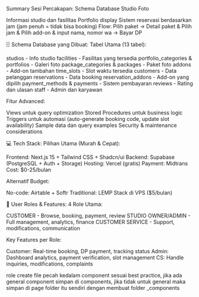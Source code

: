 Summary Sesi Percakapan: Schema Database Studio Foto

Informasi studio dan fasilitas
Portfolio display
Sistem reservasi berdasarkan jam (jam penuh = tidak bisa booking)
Flow: Pilih paket → Detail paket & Pilih jam & Pilih add-on & input nama, nomor wa → Bayar DP

🗄️ Schema Database yang Dibuat:
Tabel Utama (13 tabel):

studios - Info studio
facilities - Fasilitas yang tersedia
portfolio_categories & portfolios - Galeri foto
package_categories & packages - Paket foto
addons - Add-on tambahan
time_slots - Slot waktu tersedia
customers - Data pelanggan
reservations - Data booking
reservation_addons - Add-on yang dipilih
payment_methods & payments - Sistem pembayaran
reviews - Rating dan ulasan
staff - Admin dan karyawan

Fitur Advanced:

Views untuk query optimization
Stored Procedures untuk business logic
Triggers untuk automasi (auto-generate booking code, update slot availability)
Sample data dan query examples
Security & maintenance considerations

💻 Tech Stack:
Pilihan Utama (Murah & Cepat):

Frontend: Next.js 15 + Tailwind CSS + Shadcn/ui
Backend: Supabase (PostgreSQL + Auth + Storage)
Hosting: Vercel (gratis)
Payment: Midtrans
Cost: $0-25/bulan

Alternatif Budget:

No-code: Airtable + Softr
Traditional: LEMP Stack di VPS ($5/bulan)

👥 User Roles & Features:
4 Role Utama:

CUSTOMER - Browse, booking, payment, review
STUDIO OWNER/ADMIN - Full management, analytics, finance
CUSTOMER SERVICE - Support, modifications, communication

Key Features per Role:

Customer: Real-time booking, DP payment, tracking status
Admin: Dashboard analytics, payment verification, slot management
CS: Handle inquiries, modifications, complaints

role create file
pecah kedalam component sesuai best practice, jika ada general component simpan di components, jika tidak untuk general maka simpan di page folder itu sendiri dengan membuat folder \_components
